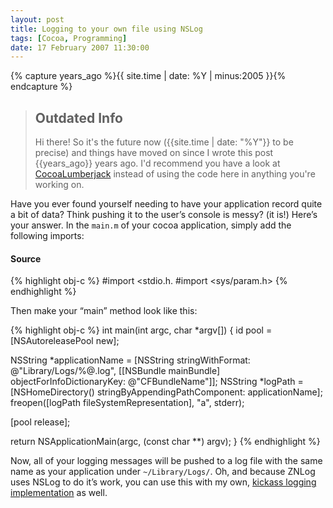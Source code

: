 ```yaml
---
layout: post
title: Logging to your own file using NSLog
tags: [Cocoa, Programming]
date: 17 February 2007 11:30:00
---
```


{% capture years_ago %}{{ site.time | date: %Y | minus:2005 }}{% endcapture %}

> ## Outdated Info
> Hi there! So it's the future now ({{site.time | date: "%Y"}} to be precise) and things have moved on since I wrote this post {{years_ago}} years ago.
> I'd recommend you have a look at [CocoaLumberjack](https://github.com/CocoaLumberjack/CocoaLumberjack) instead of using the code here in anything you're working on.

Have you ever found yourself needing to have your application record quite a bit of data? Think pushing it to the user’s console is messy? (it is!) Here’s your answer. In the `main.m` of your cocoa application, simply add the following imports:

#### Source

{% highlight obj-c %}
#import <stdio.h.
#import <sys/param.h>
{% endhighlight %}

Then make your “main” method look like this:

{% highlight obj-c %}
int main(int argc, char *argv[])
{
  id pool = [NSAutoreleasePool new];

  NSString *applicationName = [NSString stringWithFormat: @"Library/Logs/%@.log", [[NSBundle mainBundle] objectForInfoDictionaryKey: @"CFBundleName"]];
  NSString *logPath = [NSHomeDirectory() stringByAppendingPathComponent: applicationName];
  freopen([logPath fileSystemRepresentation], "a", stderr);

  [pool release];

  return NSApplicationMain(argc,  (const char **) argv);
}
{% endhighlight %}

Now, all of your logging messages will be pushed to a log file with the same name as your application under `~/Library/Logs/`. Oh, and because ZNLog uses NSLog to do it’s work, you can use this with my own, [kickass logging implementation][1] as well.

 [1]: /projects/znlog/ "ZNLog"
